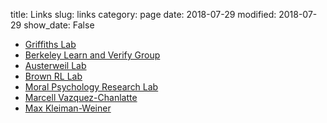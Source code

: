 title: Links
slug: links
category: page
date: 2018-07-29
modified: 2018-07-29
show_date: False

- [Griffiths Lab](http://cocosci.princeton.edu/)
- [Berkeley Learn and Verify Group](http://people.eecs.berkeley.edu/~sseshia/)
- [Austerweil Lab](https://alab.psych.wisc.edu/)
- [Brown RL Lab](http://cs.brown.edu/~mlittman/)
- [Moral Psychology Research Lab](http://cushmanlab.fas.harvard.edu/)
- [Marcell Vazquez-Chanlatte](https://mjvc.me/)
- [Max Kleiman-Weiner](http://www.mit.edu/~maxkw/)